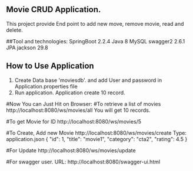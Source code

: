 ## Movie CRUD Application.
This project provide End point to add new move, remove movie, read and delete.

##Tool and technologies:
SpringBoot 2.2.4
Java 8
MySQL 
swagger2 2.6.1
JPA 
jackson 29.8

## How to Use Application
1. Create Data base 'moviesdb'.
and add User and password in Application.properties file
2. Run application.
Application create 10 record. 

#Now You can Just Hit on Browser:
#To retrieve a list of movies
http://localhost:8080/ws/movies/all
You will get 10 records.

#To get Movie for ID
http://localhost:8080/ws/movies/5

#To Create, Add new Movie
http://localhost:8080/ws/movies/create
Type: 	application.json
{
                "id": 1,
                "title": "movie1",
                "category": "cta2",
                "rating": 4.5
}

#For Update
http://localhost:8080/ws/movies/update

#For swagger user.
URL: http://localhost:8080/swagger-ui.html




